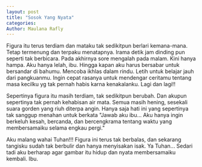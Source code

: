 ```yaml
---
layout: post
title: "Sosok Yang Nyata"
categories:
Author: Maulana Rafly
---
```


Figura itu terus terdiam
dan mataku tak sedikitpun berlari kemana-mana.
Tetap termenung dan terpaku menatapnya.
Irama detik jam dinding pun seperti tak berbicara.
Pada akhirnya sore mengalah pada malam.
Kini hanya hampa.
Aku hanya lelah, ibu.
Hingga kapan aku harus bersabar untuk 
bersandar di bahumu.
Mencoba ikhlas dalam rindu.
Letih untuk belajar jauh dari pangkuanmu.
Ingin cepat rasanya untuk mendengar ceritamu
tentang masa kecilku yg tak pernah habis karna kenakalanku. Lagi dan lagi!!

Sepertinya figura itu masih terdiam, tak sedikitpun berubah.
Dan akupun sepertinya tak pernah kehabisan air mata.
Semua masih hening,
sesekali suara gorden yang riuh diterpa angin.
Hanya saja hati ini yang sepertinya tak sanggup menahan untuk berkata
"Jawab aku ibu... Aku hanya ingin berkeluh kesah, bercanda, dan bercengkrama
tentang waktu yang membersamaiku selama engkau pergi."

Aku malang wahai Tuhan!!!
Figura ini terus tak berbalas,
dan sekarang tangisku sudah tak berbulir dan hanya menyisakan isak.
Ya Tuhan...
Sedari tadi aku berharap agar gambar itu hidup dan nyata
membersamaiku kembali. Ibu.
